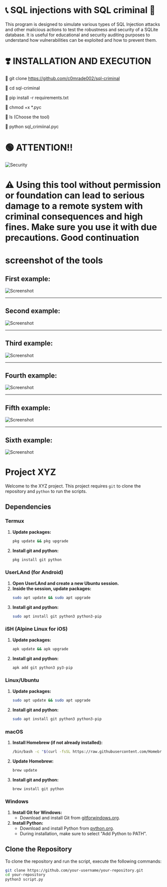 # 📞 SQL injections with SQL criminal 🥷
This program is designed to simulate various types of SQL Injection attacks and other malicious actions to test the robustness and security of a SQLite database.  It is useful for educational and security auditing purposes to understand how vulnerabilities can be exploited and how to prevent them.

# ❣️ INSTALLATION AND EXECUTION  
🐧 git clone https://github.com/c0mrade002/sql-criminal

🐧 cd sql-criminal

🐧 pip install -r requirements.txt

🐧 chmod +x *.pyc

🐧 ls (Choose the tool)

🐧 python sql_crimiinal.pyc

# 🟢 ATTENTION!! 
![Security](https://www.keepersecurity.com/blog/wp-content/uploads/2023/03/blog@2x-12-1024x349.jpg)
# ⚠️ Using this tool without permission or foundation can lead to serious damage to a remote system with criminal consequences and high fines.  Make sure you use it with due precautions.  Good continuation

# screenshot of the tools 

## First example:
![Screenshot](https://i.ibb.co/cTs49gP/Screenshot-20240611-035336-Termux.jpg)

---

## Second example:
![Screenshot](https://i.ibb.co/Pz63Bhb/Screenshot-20240611-035437-Termux.jpg)

---

## Third example:
![Screenshot](https://i.ibb.co/8df92Q3/Screenshot-20240611-035531-Termux.jpg)

---

## Fourth example:
![Screenshot](https://i.ibb.co/R6rTrJQ/Screenshot-20240611-035549-Termux.jpg)

---

## Fifth example:
![Screenshot](https://i.ibb.co/qrHs9BP/Screenshot-20240611-035646-Termux.jpg)

---

## Sixth example:
![Screenshot](https://i.ibb.co/5vMHSnb/Screenshot-20240611-035730-Termux.jpg)



# Project XYZ

Welcome to the XYZ project. This project requires `git` to clone the repository and `python` to run the scripts.

## Dependencies

### Termux
1. **Update packages:**
    ```sh
    pkg update && pkg upgrade
    ```
2. **Install git and python:**
    ```sh
    pkg install git python
    ```

### UserLAnd (for Android)
1. **Open UserLAnd and create a new Ubuntu session.**
2. **Inside the session, update packages:**
    ```sh
    sudo apt update && sudo apt upgrade
    ```
3. **Install git and python:**
    ```sh
    sudo apt install git python3 python3-pip
    ```

### iSH (Alpine Linux for iOS)
1. **Update packages:**
    ```sh
    apk update && apk upgrade
    ```
2. **Install git and python:**
    ```sh
    apk add git python3 py3-pip
    ```

### Linux/Ubuntu
1. **Update packages:**
    ```sh
    sudo apt update && sudo apt upgrade
    ```
2. **Install git and python:**
    ```sh
    sudo apt install git python3 python3-pip
    ```

### macOS
1. **Install Homebrew (if not already installed):**
    ```sh
    /bin/bash -c "$(curl -fsSL https://raw.githubusercontent.com/Homebrew/install/HEAD/install.sh)"
    ```
2. **Update Homebrew:**
    ```sh
    brew update
    ```
3. **Install git and python:**
    ```sh
    brew install git python
    ```

### Windows
1. **Install Git for Windows:**
    - Download and install Git from [gitforwindows.org](https://gitforwindows.org/).
2. **Install Python:**
    - Download and install Python from [python.org](https://www.python.org/downloads/).
    - During installation, make sure to select "Add Python to PATH".

## Clone the Repository

To clone the repository and run the script, execute the following commands:

```sh
git clone https://github.com/your-username/your-repository.git
cd your-repository
python3 script.py
